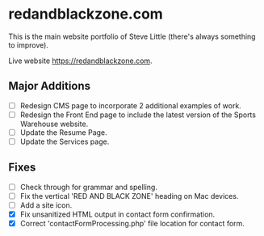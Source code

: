# redandblackzone.com

This is the main website portfolio of Steve Little (there's always something to improve).

Live website https://redandblackzone.com.

## Major Additions

- [ ] Redesign CMS page to incorporate 2 additional examples of work.
- [ ] Redesign the Front End page to include the latest version of the Sports Warehouse website.
- [ ] Update the Resume Page.
- [ ] Update the Services page.

## Fixes

- [ ] Check through for grammar and spelling.
- [ ] Fix the vertical 'RED AND BLACK ZONE' heading on Mac devices.
- [ ] Add a site icon.
- [x] Fix unsanitized HTML output in contact form confirmation.
- [x] Correct 'contactFormProcessing.php' file location for contact form.

